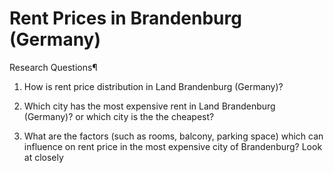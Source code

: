 
# Rent Prices in Brandenburg (Germany)

Research Questions¶
1. How is rent price distribution in Land Brandenburg (Germany)?
2. Which city has the most expensive rent in Land Brandenburg (Germany)?
or which city is the the cheapest?

3. What are the factors (such as rooms, balcony, parking space) which can influence on rent price in the most expensive city of Brandenburg? Look at closely


